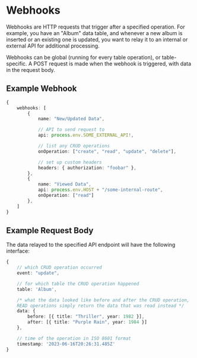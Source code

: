 # **Webhooks**
Webhooks are HTTP requests that trigger after a specified operation. For example, you have an "Album" data table, and whenever a new album is inserted or an existing one is updated, you want to relay it to an internal or external API for additional processing.

Webhooks can be global (running for every table operation), or table-specific. A POST request is made when the webhook is triggered, with data in the request body.

## **Example Webhook**
```ts
{
    webhooks: [
        {
            name: "New/Updated Data",

            // API to send request to
            api: process.env.SOME_EXTERNAL_API!,

            // list any CRUD operations
            onOperation: ["create", "read", "update", "delete"],

            // set up custom headers
            headers: { authorization: "foobar" },
        },
        {
            name: "Viewed Data",
            api: process.env.HOST + "/some-internal-route",
            onOperation: ["read"]
        },
    ]
}
```

## **Example Request Body**
The data relayed to the specified API endpoint will have the following interface:
```ts
{
    // which CRUD operation occurred
    event: "update",

    // for which table the CRUD operation happened
    table: 'Album',

    /* what the data looked like before and after the CRUD operation,
    READ operations simply return the data that was read instead */
    data: {
        before: [{ title: "Thriller", year: 1982 }],
        after: [{ title: "Purple Rain", year: 1984 }]
    },

    // time of the operation in ISO 8601 format
    timestamp: '2023-06-16T20:26:31.485Z'
}
```
